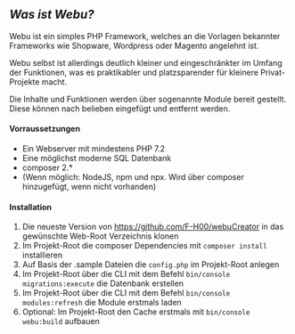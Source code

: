 *Was ist Webu?*
---
Webu ist ein simples PHP Framework, welches an die Vorlagen bekannter Frameworks wie Shopware, Wordpress oder Magento angelehnt ist.

Webu selbst ist allerdings deutlich kleiner und eingeschränkter im Umfang der Funktionen, was es praktikabler und platzsparender für kleinere Privat-Projekte macht.   

Die Inhalte und Funktionen werden über sogenannte Module bereit gestellt. Diese können nach belieben eingefügt und entfernt werden.

#### Vorraussetzungen
- Ein Webserver mit mindestens PHP 7.2
- Eine möglichst moderne SQL Datenbank
- composer 2.*
- (Wenn möglich: NodeJS, npm und npx. Wird über composer hinzugefügt, wenn nicht vorhanden)

#### Installation
1) Die neueste Version von https://github.com/F-H00/webuCreator in das gewünschte Web-Root Verzeichnis klonen
2) Im Projekt-Root die composer Dependencies mit `composer install` installieren
3) Auf Basis der .sample Dateien die `config.php` im Projekt-Root anlegen
4) Im Projekt-Root über die CLI mit dem Befehl `bin/console migrations:execute` die Datenbank erstellen
5) Im Projekt-Root über die CLI mit dem Befehl `bin/console modules:refresh` die Module erstmals laden
6) Optional: Im Projekt-Root den Cache erstmals mit `bin/console webu:build` aufbauen